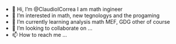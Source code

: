 - 👋 Hi, I’m @ClaudioICorrea I am math ingineer 
- 👀 I’m interested in math, new tegnologys and the progaming 
- 🌱 I’m currently learning  analysis math MEF, GDG other  of course 
- 💞️ I’m looking to collaborate on ...
- 📫 How to reach me ...

<!---
ClaudioICorrea/ClaudioICorrea is a ✨ special ✨ repository because its `README.md` (this file) appears on your GitHub profile.
You can click the Preview link to take a look at your changes.
--->

